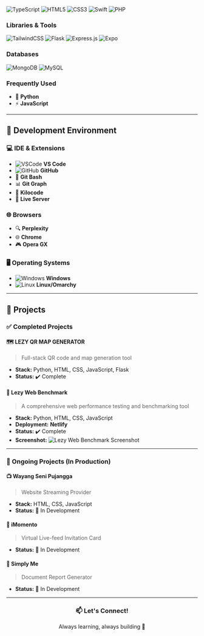 ![TypeScript](https://img.shields.io/badge/TypeScript-007ACC?style=for-the-badge&logo=typescript&logoColor=white) ![HTML5](https://img.shields.io/badge/HTML5-E34F26?style=for-the-badge&logo=html5&logoColor=white) ![CSS3](https://img.shields.io/badge/CSS3-1572B6?style=for-the-badge&logo=css3&logoColor=white) ![Swift](https://img.shields.io/badge/Swift-FA7343?style=for-the-badge&logo=swift&logoColor=white) ![PHP](https://img.shields.io/badge/PHP-777BB4?style=for-the-badge&logo=php&logoColor=white)
### Libraries & Tools
![TailwindCSS](https://img.shields.io/badge/Tailwind_CSS-38B2AC?style=for-the-badge&logo=tailwind-css&logoColor=white) ![Flask](https://img.shields.io/badge/Flask-000000?style=for-the-badge&logo=flask&logoColor=white) ![Express.js](https://img.shields.io/badge/Express.js-404D59?style=for-the-badge&logo=express&logoColor=white) ![Expo](https://img.shields.io/badge/Expo-000020?style=for-the-badge&logo=expo&logoColor=white)
### Databases
![MongoDB](https://img.shields.io/badge/MongoDB-4EA94B?style=for-the-badge&logo=mongodb&logoColor=white) ![MySQL](https://img.shields.io/badge/MySQL-005C84?style=for-the-badge&logo=mysql&logoColor=white)
### Frequently Used
- 🐍 **Python**
- ⚡ **JavaScript**

---

## 🧰 Development Environment

### 💻 IDE & Extensions
- ![VSCode](https://img.shields.io/badge/VSCode-007ACC?style=flat&logo=visual-studio-code&logoColor=white) **VS Code**
- ![GitHub](https://img.shields.io/badge/GitHub-181717?style=flat&logo=github&logoColor=white) **GitHub**
- 🌿 **Git Bash**
- 📊 **Git Graph**
- 🔧 **Kilocode**
- 🔴 **Live Server**

### 🌐 Browsers
- 🔍 **Perplexity**
- 🌐 **Chrome**
- 🎮 **Opera GX**

### 🖥️ Operating Systems
- ![Windows](https://img.shields.io/badge/Windows-0078D6?style=flat&logo=windows&logoColor=white) **Windows**
- ![Linux](https://img.shields.io/badge/Linux-FCC624?style=flat&logo=linux&logoColor=black) **Linux/Omarchy**

---

## 🚀 Projects

### ✅ Completed Projects

#### 🗺️ **LEZY QR MAP GENERATOR**
> Full-stack QR code and map generation tool
- **Stack:** Python, HTML, CSS, JavaScript, Flask
- **Status:** ✔️ Complete

#### 🧪 **Lezy Web Benchmark**
> A comprehensive web performance testing and benchmarking tool
- **Stack:** Python, HTML, CSS, JavaScript
- **Deployment:** **Netlify**
- **Status:** ✔️ Complete
- **Screenshot:**
![Lezy Web Benchmark Screenshot](./screenshots/lezy-web-benchmark.png)

---

### 🔨 Ongoing Projects (In Production)

#### 📺 **Wayang Seni Pujangga**
> Website Streaming Provider
- **Stack:** HTML, CSS, JavaScript
- **Status:** 🚧 In Development

#### 💌 **iMomento**
> Virtual Live-feed Invitation Card
- **Status:** 🚧 In Development

#### 📄 **Simply Me**
> Document Report Generator
- **Status:** 🚧 In Development

---

<div align="center">

### 📫 Let's Connect!

Always learning, always building 🌱

</div>
